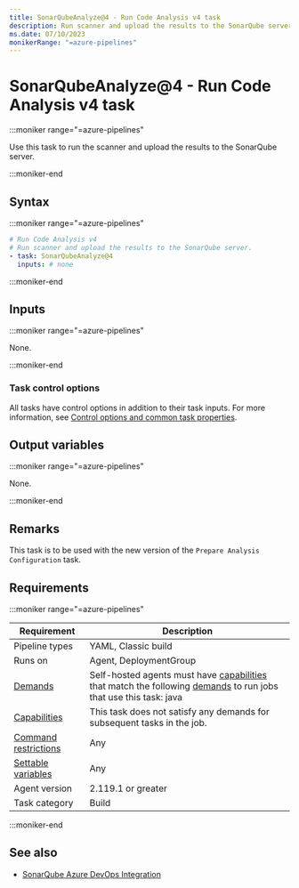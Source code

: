 ```yaml
---
title: SonarQubeAnalyze@4 - Run Code Analysis v4 task
description: Run scanner and upload the results to the SonarQube server (task version 4).
ms.date: 07/10/2023
monikerRange: "=azure-pipelines"
---
```


# SonarQubeAnalyze@4 - Run Code Analysis v4 task

<!-- :::description::: -->
:::moniker range="=azure-pipelines"

<!-- :::editable-content name="description"::: -->
Use this task to run the scanner and upload the results to the SonarQube server.
<!-- :::editable-content-end::: -->

:::moniker-end
<!-- :::description-end::: -->

<!-- :::syntax::: -->
## Syntax

:::moniker range="=azure-pipelines"

```yaml
# Run Code Analysis v4
# Run scanner and upload the results to the SonarQube server.
- task: SonarQubeAnalyze@4
  inputs: # none
```

:::moniker-end
<!-- :::syntax-end::: -->

<!-- :::inputs::: -->
## Inputs

<!-- :::item name="emptyCollectionValue"::: -->
:::moniker range="=azure-pipelines"

None.

:::moniker-end
<!-- :::item-end::: -->

### Task control options

All tasks have control options in addition to their task inputs. For more information, see [Control options and common task properties](/azure/devops/pipelines/yaml-schema/steps-task#common-task-properties).
<!-- :::inputs-end::: -->

<!-- :::outputVariables::: -->
## Output variables

:::moniker range="=azure-pipelines"

None.

:::moniker-end
<!-- :::outputVariables-end::: -->

<!-- :::remarks::: -->
<!-- :::editable-content name="remarks"::: -->
## Remarks

This task is to be used with the new version of the `Prepare Analysis Configuration` task.
<!-- :::editable-content-end::: -->
<!-- :::remarks-end::: -->

<!-- :::examples::: -->
<!-- :::editable-content name="examples"::: -->
<!-- :::editable-content-end::: -->
<!-- :::examples-end::: -->

<!-- :::properties::: -->
## Requirements

:::moniker range="=azure-pipelines"

| Requirement | Description |
|-------------|-------------|
| Pipeline types | YAML, Classic build |
| Runs on | Agent, DeploymentGroup |
| [Demands](/azure/devops/pipelines/process/demands) | Self-hosted agents must have [capabilities](/azure/devops/pipelines/agents/agents#capabilities) that match the following [demands](/azure/devops/pipelines/process/demands) to run jobs that use this task: java |
| [Capabilities](/azure/devops/pipelines/agents/agents#capabilities) | This task does not satisfy any demands for subsequent tasks in the job. |
| [Command restrictions](/azure/devops/pipelines/security/templates#agent-logging-command-restrictions) | Any |
| [Settable variables](/azure/devops/pipelines/security/templates#agent-logging-command-restrictions) | Any |
| Agent version |  2.119.1 or greater |
| Task category | Build |

:::moniker-end
<!-- :::properties-end::: -->

<!-- :::see-also::: -->
<!-- :::editable-content name="seeAlso"::: -->
## See also

* [SonarQube Azure DevOps Integration](https://docs.sonarqube.org/latest/analysis/azuredevops-integration/)
<!-- :::editable-content-end::: -->
<!-- :::see-also-end::: -->